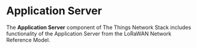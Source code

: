 # Application Server

The **Application Server** component of The Things Network Stack includes functionality of the Application Server from the LoRaWAN Network Reference Model.
